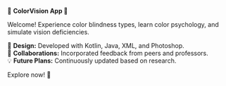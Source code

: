🚀 **ColorVision App 🌈**  

Welcome! Experience color blindness types, learn color psychology, and simulate vision deficiencies.  

🎨 **Design:** Developed with Kotlin, Java, XML, and Photoshop.  
🤝 **Collaborations:** Incorporated feedback from peers and professors.  
💡 **Future Plans:** Continuously updated based on research.  

Explore now! 🌟
